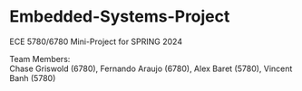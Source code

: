 # Embedded-Systems-Project
ECE 5780/6780 Mini-Project for SPRING 2024

Team Members:\
Chase Griswold (6780), Fernando Araujo (6780), Alex Baret (5780), Vincent Banh (5780)
